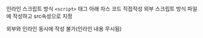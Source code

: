 인라인 스크립트 방식
`<script>` 태그 아래 자스 코드 직접작성
외부 스크립트 방식
파일에 작성하고 src속성으로 지정

외부와 인라인 동시에 작성 불가(인라인 내용 무시됨)